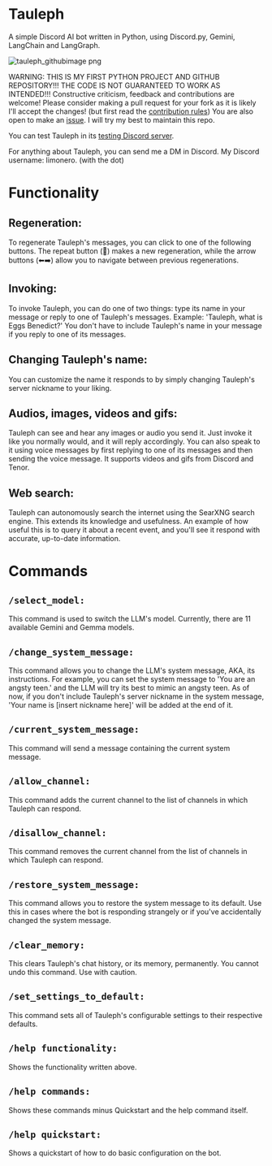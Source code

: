 # Tauleph
A simple Discord AI bot written in Python, using Discord.py, Gemini, LangChain and LangGraph.

![tauleph_githubimage png](https://github.com/user-attachments/assets/75bd1f24-d125-430d-a587-0983a91394cc)


WARNING: THIS IS MY FIRST PYTHON PROJECT AND GITHUB REPOSITORY!!! THE CODE IS NOT GUARANTEED TO WORK AS INTENDED!!!
Constructive criticism, feedback and contributions are welcome! Please consider making a pull request for your fork as it is likely I'll accept the changes! (but first read the [contribution rules](https://github.com/leapacho/Tauleph/blob/main/CONTRIBUTING.md))
You are also open to make an [issue](https://github.com/leapacho/Tauleph/issues/new). I will try my best to maintain this repo.

You can test Tauleph in its [testing Discord server](https://discord.gg/CrXuXNfvHV).

For anything about Tauleph, you can send me a DM in Discord. My Discord username: limonero. (with the dot)

#  Functionality
##  Regeneration:
To regenerate Tauleph's messages, you can click to one of the following buttons. The repeat button (🔁) makes a new regeneration, while the arrow buttons (⬅➡️) allow you to navigate between previous regenerations.
##  Invoking:
To invoke Tauleph, you can do one of two things: type its name in your message or reply to one of Tauleph's messages. Example: 'Tauleph, what is Eggs Benedict?' You don't have to include Tauleph's name in your message if you reply to one of its messages.
##  Changing Tauleph's name:
You can customize the name it responds to by simply changing Tauleph's server nickname to your liking.
##  Audios, images, videos and gifs:
Tauleph can see and hear any images or audio you send it. Just invoke it like you normally would, and it will reply accordingly. You can also speak to it using voice messages by first replying to one of its messages and then sending the voice message. It supports videos and gifs from Discord and Tenor.
##  Web search:
Tauleph can autonomously search the internet using the SearXNG search engine. This extends its knowledge and usefulness. An example of how useful this is to query it about a recent event, and you'll see it respond with accurate, up-to-date information.

#  Commands
##  `/select_model:`
This command is used to switch the LLM's model. Currently, there are 11 available Gemini and Gemma models.
##  `/change_system_message:`
This command allows you to change the LLM's system message, AKA, its instructions. For example, you can set the system message to 'You are an angsty teen.' and the LLM will try its best to mimic an angsty teen. As of now, if you don't include Tauleph's server nickname in the system message, 'Your name is [insert nickname here]' will be added at the end of it.
##  `/current_system_message:`
This command will send a message containing the current system message.
##  `/allow_channel:`
This command adds the current channel to the list of channels in which Tauleph can respond.  
## `/disallow_channel:`
This command removes the current channel from the list of channels in which Tauleph can respond.
## `/restore_system_message:`
This command allows you to restore the system message to its default. Use this in cases where the bot is responding strangely or if you've accidentally changed the system message.
## `/clear_memory:`
This clears Tauleph's chat history, or its memory, permanently. You cannot undo this command. Use with caution.
## `/set_settings_to_default:`
This command sets all of Tauleph's configurable settings to their respective defaults.  
## `/help functionality:`
Shows the functionality written above.
## `/help commands:`
Shows these commands minus Quickstart and the help command itself.
## `/help quickstart:`
Shows a quickstart of how to do basic configuration on the bot.
